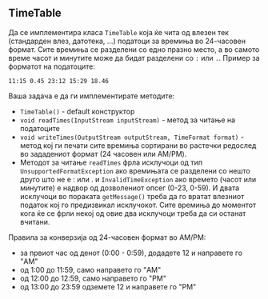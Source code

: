 ## TimeTable
Да се имплементира класа `TimeTable` која ќе чита од влезен тек (стандарден влез, датотека, ...) податоци за времиња во 24-часовен формат. Сите времиња се разделени со едно празно место, а во самото време часот и минутите може да бидат разделени со `:` или `.`. Пример за форматот на податоците:
```
11:15 0.45 23:12 15:29 18.46
```

Ваша задача е да ги имплементирате методите:

+ `TimeTable()` - default конструктор
+ `void readTimes(InputStream inputStream)` - метод за читање на податоците
+ `void writeTimes(OutputStream outputStream, TimeFormat format)` - метод кој ги печати сите времиња сортирани во растечки редослед во зададениот формат (24 часовен или AM/PM).
+ Методот за читање `readTimes` фрла исклучоци од тип `UnsupportedFormatException` ако времињата се разделени со нешто друго што не е : или . и `InvalidTimeException` ако времето (часот или минутите) е надвор од дозволениот опсег (0-23, 0-59). И двата исклучоци во пораката `getMessage()` треба да го вратат влезниот податок кој го предизвикал исклучокот. Сите времиња до моментот кога ќе се фрли некој од овие два исклучоци треба да си останат вчитани.

Правила за конверзија од 24-часовен формат во AM/PM:

+ за првиот час од денот (0:00 - 0:59), додадете 12 и направете го "AM"
+ од 1:00 до 11:59, само направето го "AM"
+ од 12:00 до 12:59, само направето го "PM"
+ од 13:00 до 23:59 одземете 12 и направете го "PM"
